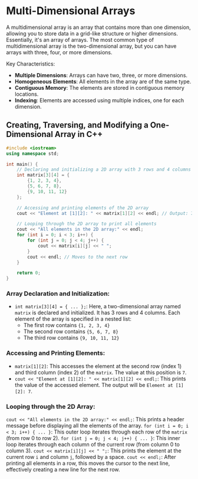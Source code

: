 # Multi-Dimensional Arrays
A multidimensional array is an array that contains more than one dimension, allowing you to store data in a grid-like structure or higher dimensions. Essentially, it's an array of arrays. The most common type of multidimensional array is the two-dimensional array, but you can have arrays with three, four, or more dimensions.

Key Characteristics:
- **Multiple Dimensions**: Arrays can have two, three, or more dimensions.
- **Homogeneous Elements**: All elements in the array are of the same type.
- **Contiguous Memory**: The elements are stored in contiguous memory locations.
- **Indexing**: Elements are accessed using multiple indices, one for each dimension.

## Creating, Traversing, and Modifying a One-Dimensional Array in C++
```cpp
#include <iostream>
using namespace std;

int main() {
    // Declaring and initializing a 2D array with 3 rows and 4 columns
    int matrix[3][4] = {
        {1, 2, 3, 4},
        {5, 6, 7, 8},
        {9, 10, 11, 12}
    };

    // Accessing and printing elements of the 2D array
    cout << "Element at [1][2]: " << matrix[1][2] << endl; // Output: 7

    // Looping through the 2D array to print all elements
    cout << "All elements in the 2D array:" << endl;
    for (int i = 0; i < 3; i++) {
        for (int j = 0; j < 4; j++) {
            cout << matrix[i][j] << " ";
        }
        cout << endl; // Moves to the next row
    }

    return 0;
}
```
### Array Declaration and Initialization:
- `int matrix[3][4] = { ... };`: Here, a two-dimensional array named `matrix` is declared and initialized. It has 3 rows and 4 columns. Each element of the array is specified in a nested list:
    * The first row contains `{1, 2, 3, 4}`
    * The second row contains `{5, 6, 7, 8}`
    * The third row contains `{9, 10, 11, 12}`
### Accessing and Printing Elements:
- `matrix[1][2]`: This accesses the element at the second row (index 1) and third column (index 2) of the `matrix`. The value at this position is `7`.
- `cout << "Element at [1][2]: " << matrix[1][2] << endl;`: This prints the value of the accessed element. The output will be `Element at [1][2]: 7`.
### Looping through the 2D Array:

`cout << "All elements in the 2D array:" << endl;`: This prints a header message before displaying all the elements of the array.
`for (int i = 0; i < 3; i++) { ... }`: This outer loop iterates through each row of the `matrix` (from row 0 to row 2).
`for (int j = 0; j < 4; j++) { ... }`: This inner loop iterates through each column of the current row (from column 0 to column 3).
`cout << matrix[i][j] << " ";`: This prints the element at the current row `i` and column `j`, followed by a space.
`cout << endl;`: After printing all elements in a row, this moves the cursor to the next line, effectively creating a new line for the next row.
